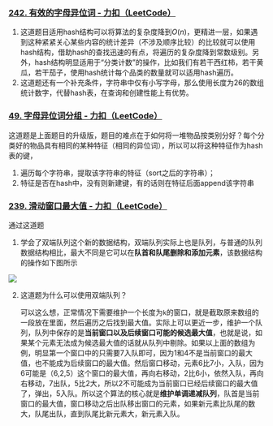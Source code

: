 ### [242. 有效的字母异位词 - 力扣（LeetCode）](https://leetcode-cn.com/problems/valid-anagram/)

1. 这道题目适用hash结构可以将算法的复杂度降到$O(n)$，更精进一层，如果遇到这种紧紧关心某些内容的统计差异（不涉及顺序比较）的比较就可以使用hash结构，借助hash的查找迅速的有点，将遍历的复杂度降到常数级别。另外，hash结构明显适用于“分类计数”的操作，比如我们有若干西红柿，若干黄瓜，若干茄子，使用hash统计每个品类的数量就可以适用hash遍历。
2. 这道题还有一个补充条件，字符串中仅有小写字母，那么使用长度为26的数组统计数字，代替hash表，在查询和创建性能上有优势。

### [49. 字母异位词分组 - 力扣（LeetCode）](https://leetcode-cn.com/problems/group-anagrams/)

这道题是上面题目的升级版，题目的难点在于如何将一堆物品按类别分好？每个分类好的物品具有相同的某种特征（相同的异位词），所以可以将这种特征作为hash表的键，

1. 遍历每个字符串，提取该字符串的特征（sort之后的字符串）；
2. 特征是否在hash中，没有则新建键，有的话则在特征后面append该字符串

### [239. 滑动窗口最大值 - 力扣（LeetCode）](https://leetcode-cn.com/problems/sliding-window-maximum/)

通过这道题

1. 学会了双端队列这个新的数据结构，双端队列实际上也是队列，与普通的队列数据结构相比，最大不同是它可以在**队首和队尾删除和添加元素**，该数据结构的操作如下图所示

![](https://img-blog.csdnimg.cn/20190503182109249.png?x-oss-process=image/watermark,type_ZmFuZ3poZW5naGVpdGk,shadow_10,text_aHR0cHM6Ly9ibG9nLmNzZG4ubmV0L1pZWk1aTV8=,size_16,color_FFFFFF,t_70)

2. 这道题为什么可以使用双端队列？

   可以这么想，正常情况下需要维护一个长度为`k`的窗口，就是截取原来数组的一段放在里面，然后遍历之后找到最大值。实际上可以更近一步，维护一个队列，队列中保存的是**当前窗口以及后续窗口可能的候选最大值**，也就是说，如果某个元素无法成为候选最大值的话就从队列中剔除。如果以上面的数组为例，明显第一个窗口中的只需要7入队即可，因为1和4不是当前窗口的最大值，也不能成为后续窗口的最大值。然后窗口移动，元素6比7小，入队，因为6可能是（6,2,5）这个窗口的最大值，再向右移动，2比6小，依然入队，再向右移动，7出队，5比2大，所以2不可能成为当前窗口已经后续窗口的最大值了，弹出，5入队。所以这个算法的核心就是**维护单调递减队列**，队首是当前窗口的最大值，窗口移动之后出队移出窗口的元素，如果新元素比队尾的数大，队尾出队，直到队尾比新元素大，新元素入队。

 